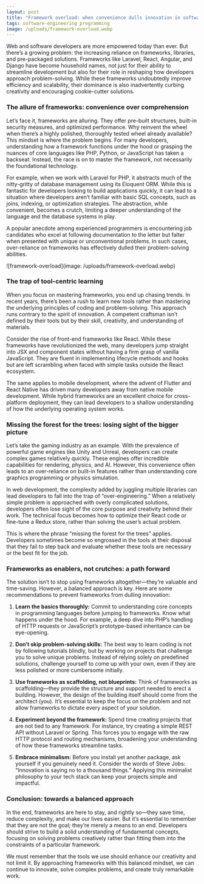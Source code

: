 ```yaml
---
layout: post
title: "Framework overload: when convenience dulls innovation in software development"
tags: software-engineering programming
image: /uploads/framework-overload.webp
---
```

Web and software developers are more empowered today than ever. But there’s a growing problem: the increasing reliance on frameworks, libraries, and pre-packaged solutions. Frameworks like Laravel, React, Angular, and Django have become household names, not just for their ability to streamline development but also for their role in reshaping how developers approach problem-solving. While these frameworks undoubtedly improve efficiency and scalability, their dominance is also inadvertently curbing creativity and encouraging cookie-cutter solutions.

### The allure of frameworks: convenience over comprehension

Let’s face it, frameworks are alluring. They offer pre-built structures, built-in security measures, and optimized performance. Why reinvent the wheel when there’s a highly polished, thoroughly tested wheel already available? This mindset is where the problem begins. For many developers, understanding how a framework functions under the hood or grasping the nuances of core languages like PHP, Python, or JavaScript has taken a backseat. Instead, the race is on to master the framework, not necessarily the foundational technology.

For example, when we work with Laravel for PHP, it abstracts much of the nitty-gritty of database management using its Eloquent ORM. While this is fantastic for developers looking to build applications quickly, it can lead to a situation where developers aren’t familiar with basic SQL concepts, such as joins, indexing, or optimization strategies. The abstraction, while convenient, becomes a crutch, limiting a deeper understanding of the language and the database systems in play.

A popular anecdote among experienced programmers is encountering job candidates who excel at following documentation to the letter but falter when presented with unique or unconventional problems. In such cases, over-reliance on frameworks has effectively dulled their problem-solving abilities.

![framework-overload](image: /uploads/framework-overload.webp)

### The trap of tool-centric learning

When you focus on mastering frameworks, you end up chasing trends. In recent years, there’s been a rush to learn new tools rather than mastering the underlying principles of coding and problem-solving. This approach runs contrary to the spirit of innovation. A competent craftsman isn’t defined by their tools but by their skill, creativity, and understanding of materials.

Consider the rise of front-end frameworks like React. While these frameworks have revolutionized the web, many developers jump straight into JSX and component states without having a firm grasp of vanilla JavaScript. They are fluent in implementing lifecycle methods and hooks but are left scrambling when faced with simple tasks outside the React ecosystem.

The same applies to mobile development, where the advent of Flutter and React Native has driven many developers away from native mobile development. While hybrid frameworks are an excellent choice for cross-platform deployment, they can lead developers to a shallow understanding of how the underlying operating system works.

### Missing the forest for the trees: losing sight of the bigger picture

Let’s take the gaming industry as an example. With the prevalence of powerful game engines like Unity and Unreal, developers can create complex games relatively quickly. These engines offer incredible capabilities for rendering, physics, and AI. However, this convenience often leads to an over-reliance on built-in features rather than understanding core graphics programming or physics simulation.

In web development, the complexity added by juggling multiple libraries can lead developers to fall into the trap of “over-engineering.” When a relatively simple problem is approached with overly complicated solutions, developers often lose sight of the core purpose and creativity behind their work. The technical focus becomes how to optimize their React code or fine-tune a Redux store, rather than solving the user’s actual problem.

This is where the phrase “missing the forest for the trees” applies. Developers sometimes become so engrossed in the tools at their disposal that they fail to step back and evaluate whether these tools are necessary or the best fit for the job.

### Frameworks as enablers, not crutches: a path forward

The solution isn’t to stop using frameworks altogether—they’re valuable and time-saving. However, a balanced approach is key. Here are some recommendations to prevent frameworks from dulling innovation:

1. **Learn the basics thoroughly:** Commit to understanding core concepts in programming languages before jumping to frameworks. Know what happens under the hood. For example, a deep dive into PHP’s handling of HTTP requests or JavaScript’s prototype-based inheritance can be eye-opening.

2. **Don’t skip problem-solving skills:** The best way to learn coding is not by following tutorials blindly, but by working on projects that challenge you to solve unique problems. Instead of relying solely on predefined solutions, challenge yourself to come up with your own, even if they are less polished or more cumbersome initially.

3. **Use frameworks as scaffolding, not blueprints:** Think of frameworks as scaffolding—they provide the structure and support needed to erect a building. However, the design of the building itself should come from the architect (you). It’s essential to keep the focus on the problem and not allow frameworks to dictate every aspect of your solution.

4. **Experiment beyond the framework:** Spend time creating projects that are not tied to any framework. For instance, try creating a simple REST API without Laravel or Spring. This forces you to engage with the raw HTTP protocol and routing mechanisms, broadening your understanding of how these frameworks streamline tasks.

5. **Embrace minimalism:** Before you install yet another package, ask yourself if you genuinely need it. Consider the words of Steve Jobs: “Innovation is saying no to a thousand things.” Applying this minimalist philosophy to your tech stack can keep your projects simple and impactful.

### Conclusion: towards a balanced approach

In the end, frameworks are here to stay, and rightly so—they save time, reduce complexity, and make our lives easier. But it’s essential to remember that they are not the goal; they’re merely a means to an end. Developers should strive to build a solid understanding of fundamental concepts, focusing on solving problems creatively rather than fitting them into the constraints of a particular framework. 

We must remember that the tools we use should enhance our creativity and not limit it. By approaching frameworks with this balanced mindset, we can continue to innovate, solve complex problems, and create truly remarkable work.